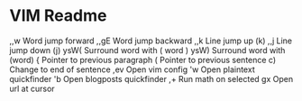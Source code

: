 # VIM Readme

,,w     Word jump forward
,,gE    Word jump backward
,,k     Line jump up (k)
,,j     Line jump down (j)
ysW(    Surround word with ( word )
ysW)    Surround word with (word)
{       Pointer to previous paragraph 
(       Pointer to previous sentence 
c)      Change to end of sentence
,ev     Open vim config
'w      Open plaintext quickfinder
'b      Open blogposts quickfinder
,+      Run math on selected
gx      Open url at cursor

